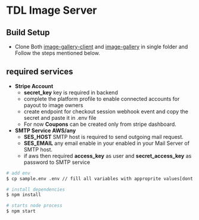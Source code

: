 # TDL Image Server

## Build Setup
- Clone Both [image-gallery-client](https://github.com/kunjaltandel24/image-gallery-client) and [image-gallery](https://github.com/kunjaltandel24/image-gallery) in single folder and Follow the steps mentioned below.

## required services
- **Stripe Account**
  - **secret_key** key is required in backend
  - complete the platform profile to enable connected accounts for payout to image owners
  - create endpoint for checkout session webhook event and copy the secret and paste it in .env file
  - For now **Coupons** can be created only from stripe dashboard.
- **SMTP Service AWS/any**
  - **SES_HOST** SMTP host is required to send outgoing mail request.
  - **SES_EMAIL** any email enable in your enabled in your Mail Server of SMTP host.
  - if aws then required **access_key** as user and **secret_access_key** as password to SMTP service

```bash
# add env
$ cp sample.env .env // fill all variables with approprite values[dont use sample config values in production]

# install dependencies
$ npm install

# starts node process
$ npm start
```
